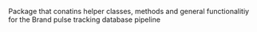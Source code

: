 Package that conatins helper classes, methods and general functionalitiy for the Brand pulse tracking database pipeline